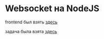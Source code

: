 # Websocket на NodeJS

frontend был взять [здесь](https://github.com/rolling-scopes-school/remote-control)

задача была взята [здесь](https://github.com/AlreadyBored/nodejs-assignments/blob/main/assignments/remote-control/assignment.md)
